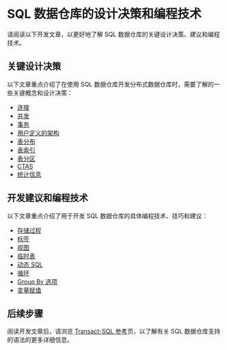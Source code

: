 <properties
   pageTitle="SQL 数据仓库开发的设计决策和编码技术 | Azure"
   description="SQL 数据仓库的开发概念、设计决策、建议和编程技术。"
   services="sql-data-warehouse"
   documentationCenter="NA"
   authors="jrowlandjones"
   manager="barbkess"
   editor=""/>

<tags
   ms.service="sql-data-warehouse"
   ms.devlang="NA"
   ms.topic="article"
   ms.tgt_pltfrm="NA"
   ms.workload="data-services"
   ms.date="08/16/2016"
   wacn.date="10/17/2016"
   ms.author="jrj;barbkess;sonyama"/>  


# SQL 数据仓库的设计决策和编程技术

请阅读以下开发文章，以更好地了解 SQL 数据仓库的关键设计决策、建议和编程技术。

## 关键设计决策
以下文章重点介绍了在使用 SQL 数据仓库开发分布式数据仓库时，需要了解的一些关键概念和设计决策：

- [连接][]
- [并发][]
- [事务][]
- [用户定义的架构][]
- [表分布][]
- [表索引][]
- [表分区][]
- [CTAS][]
- [统计信息][]

## 开发建议和编程技术
以下文章重点介绍了用于开发 SQL 数据仓库的具体编程技术、技巧和建议：

- [存储过程][]
- [标签][]
- [视图][]
- [临时表][]
- [动态 SQL][]
- [循环][]
- [Group By 选项][]
- [变量赋值][]

## 后续步骤
阅读开发文章后，请浏览 [Transact-SQL 参考][]页，以了解有关 SQL 数据仓库支持的语法的更多详细信息。

<!--Image references-->

<!--Article references-->
[并发]: /documentation/articles/sql-data-warehouse-develop-concurrency/
[连接]: /documentation/articles/sql-data-warehouse-connect-overview/
[CTAS]: /documentation/articles/sql-data-warehouse-develop-ctas/
[动态 SQL]: /documentation/articles/sql-data-warehouse-develop-dynamic-sql/
[Group By 选项]: /documentation/articles/sql-data-warehouse-develop-group-by-options/
[标签]: /documentation/articles/sql-data-warehouse-develop-label/
[循环]: /documentation/articles/sql-data-warehouse-develop-loops/
[统计信息]: /documentation/articles/sql-data-warehouse-tables-statistics/
[存储过程]: /documentation/articles/sql-data-warehouse-reference-tsql-statements/
[表分布]: /documentation/articles/sql-data-warehouse-tables-statistics/
[表索引]: /documentation/articles/sql-data-warehouse-tables-overview/
[表分区]: /documentation/articles/sql-data-warehouse-tables-partition/
[临时表]: /documentation/articles/sql-data-warehouse-tables-temporary/
[事务]: /documentation/articles/sql-data-warehouse-develop-transactions/
[用户定义的架构]: /documentation/articles/sql-data-warehouse-develop-user-defined-schemas/
[变量赋值]: /documentation/articles/sql-data-warehouse-develop-variable-assignment/
[视图]: /documentation/articles/sql-data-warehouse-develop-views/
[Transact-SQL 参考]: /documentation/articles/sql-data-warehouse-overview-reference/

<!--MSDN references-->
[renaming objects]: https://msdn.microsoft.com/zh-cn/library/mt631611.aspx

<!--Other Web references-->

<!---HONumber=Mooncake_1010_2016-->